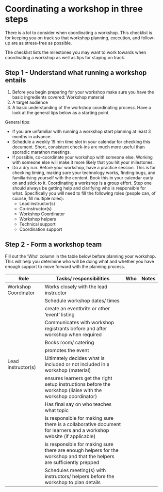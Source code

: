 # Coordinating a workshop in three steps

There is a lot to consider when coordinating a workshop.  This checklist is for keeping you on track so that workshop planning, execution, and follow-up are as stress-free as possible.

The checklist lists the milestones you may want to work towards when coordinating a workshop as well as tips for staying on track.

## Step 1 - Understand what running a workshop entails
1. Before you begin preparing for your workshop make sure you have the basic ingredients covered:
Workshop material 
2. A target audience
3. A basic understanding of the workshop coordinating process. Have a look at the general tips below as a starting point.

General tips:
- If you are unfamiliar with running a workshop start planning at least 3 months in advance. 
- Schedule a weekly 15 min time slot in your calendar for checking this document.  Short, consistent check-ins are much more useful than sporadic marathon meetings.
- If possible, co-coordinate your workshop with someone else.  Working with someone else will make it more likely that you hit your milestones.
- Do a dry run.  Before your workshop, have a practice session.  This is for checking timing, making sure your technology works, finding bugs, and familiarising yourself with the content.  Book this in your calendar early on and stick to it.
Coordinating a workshop is a group effort.  Step one should always be getting help and clarifying who is responsible for what. Specifically you will need to fill the following roles (people can, of course, fill multiple roles):
  - Lead instructor(s)
  - Co-instructor(s)
  - Workshop Coordinator
  - Workshop helpers
  - Technical support
  - Coordination support

## Step 2 - Form a workshop team
Fill out the ‘Who’ column in the table below before planning your workshop.  This will help you determine who will be doing what and whether you have enough support to move forward with the planning process.


Role | Tasks/ responsibilities | Who |Notes
---|---|---|---
Workshop Coordinator |Works closely with the lead instructor  |
||Schedule workshop dates/ times|
||create an eventbrite or other ‘event’ listing |
|| Communicates with workshop registrants before and after workshop when required |
||Books room/ catering|
||promotes the event |
Lead Instructor(s) | Ultimately decides what is included or not included in a workshop (material) |
|| ensures learners get the right setup instructions before the workshop (liaise with the workshop coordinator)|
|| Has final say on who teaches what topic |
|| Is responsible for making sure there is a collaborative document for learners and a workshop website (if applicable) |
|| is responsible for making sure there are enough helpers for the workshop and that the helpers are sufficiently prepped |
|| Schedules meeting(s) with instructors/ helpers before the workshop to plan details |






